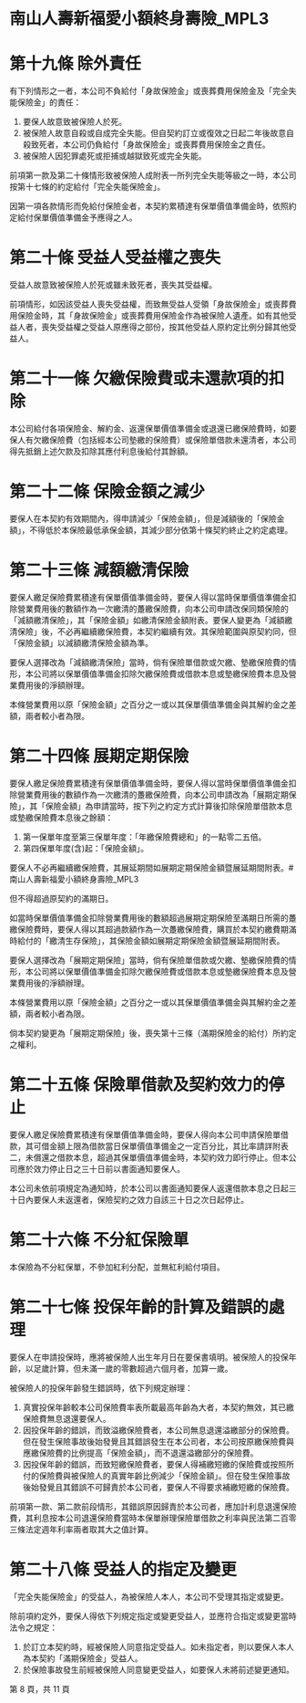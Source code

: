 # 南山人壽新福愛小額終身壽險_MPL3

# 第十九條  除外責任

有下列情形之一者，本公司不負給付「身故保險金」或喪葬費用保險金及「完全失能保險金」的責任：

1. 要保人故意致被保險人於死。
2. 被保險人故意自殺或自成完全失能。但自契約訂立或復效之日起二年後故意自殺致死者，本公司仍負給付「身故保險金」或喪葬費用保險金之責任。
3. 被保險人因犯罪處死或拒捕或越獄致死或完全失能。

前項第一款及第二十條情形致被保險人成附表一所列完全失能等級之一時，本公司按第十七條的約定給付「完全失能保險金」。

因第一項各款情形而免給付保險金者，本契約累積達有保單價值準備金時，依照約定給付保單價值準備金予應得之人。

# 第二十條  受益人受益權之喪失

受益人故意致被保險人於死或雖未致死者，喪失其受益權。

前項情形，如因該受益人喪失受益權，而致無受益人受領「身故保險金」或喪葬費用保險金時，其「身故保險金」或喪葬費用保險金作為被保險人遺產。如有其他受益人者，喪失受益權之受益人原應得之部份，按其他受益人原約定比例分歸其他受益人。

# 第二十一條   欠繳保險費或未還款項的扣除

本公司給付各項保險金、解約金、返還保單價值準備金或退還已繳保險費時，如要保人有欠繳保險費（包括經本公司墊繳的保險費）或保險單借款未還清者，本公司得先抵銷上述欠款及扣除其應付利息後給付其餘額。

# 第二十二條   保險金額之減少

要保人在本契約有效期間內，得申請減少「保險金額」，但是減額後的「保險金額」，不得低於本保險最低承保金額，其減少部分依第十條契約終止之約定處理。

# 第二十三條   減額繳清保險

要保人繳足保險費累積達有保單價值準備金時，要保人得以當時保單價值準備金扣除營業費用後的數額作為一次繳清的躉繳保險費，向本公司申請改保同類保險的「減額繳清保險」，其「保險金額」如繳清保險金額附表。要保人變更為「減額繳清保險」後，不必再繼續繳保險費，本契約繼續有效。其保險範圍與原契約同，但「保險金額」以減額繳清保險金額為準。

要保人選擇改為「減額繳清保險」當時，倘有保險單借款或欠繳、墊繳保險費的情形，本公司將以保單價值準備金扣除欠繳保險費或借款本息或墊繳保險費本息及營業費用後的淨額辦理。

本條營業費用以原「保險金額」之百分之一或以其保單價值準備金與其解約金之差額，兩者較小者為限。

# 第二十四條   展期定期保險

要保人繳足保險費累積達有保單價值準備金時，要保人得以當時保單價值準備金扣除營業費用後的數額作為一次繳清的躉繳保險費，向本公司申請改為「展期定期保險」，其「保險金額」為申請當時，按下列之約定方式計算後扣除保險單借款本息或墊繳保險費本息後之餘額：

1. 第一保單年度至第三保單年度：「年繳保險費總和」的一點零二五倍。
2. 第四保單年度(含)起：「保險金額」。

要保人不必再繼續繳保險費，其展延期間如展期定期保險金額暨展延期間附表。# 南山人壽新福愛小額終身壽險_MPL3

但不得超過原契約的滿期日。

如當時保單價值準備金扣除營業費用後的數額超過展期定期保險至滿期日所需的躉繳保險費時，要保人得以其超過款額作為一次躉繳保險費，購買於本契約繳費期滿時給付的「繳清生存保險」，其保險金額如展期定期保險金額暨展延期間附表。

要保人選擇改為「展期定期保險」當時，倘有保險單借款或欠繳、墊繳保險費的情形，本公司將以保單價值準備金扣除欠繳保險費或借款本息或墊繳保險費本息及營業費用後的淨額辦理。

本條營業費用以原「保險金額」之百分之一或以其保單價值準備金與其解約金之差額，兩者較小者為限。

倘本契約變更為「展期定期保險」後，喪失第十三條（滿期保險金的給付）所約定之權利。

# 第二十五條 保險單借款及契約效力的停止

要保人繳足保險費累積達有保單價值準備金時，要保人得向本公司申請保險單借款，其可借金額上限為借款當日保單價值準備金之一定百分比，其比率請詳附表二，未償還之借款本息，超過其保單價值準備金時，本契約效力即行停止。但本公司應於效力停止日之三十日前以書面通知要保人。

本公司未依前項規定為通知時，於本公司以書面通知要保人返還借款本息之日起三十日內要保人未返還者，保險契約之效力自該三十日之次日起停止。

# 第二十六條 不分紅保險單

本保險為不分紅保單，不參加紅利分配，並無紅利給付項目。

# 第二十七條 投保年齡的計算及錯誤的處理

要保人在申請投保時，應將被保險人出生年月日在要保書填明。被保險人的投保年齡，以足歲計算，但未滿一歲的零數超過六個月者，加算一歲。

被保險人的投保年齡發生錯誤時，依下列規定辦理：

1. 真實投保年齡較本公司保險費率表所載最高年齡為大者，本契約無效，其已繳保險費無息退還要保人。
2. 因投保年齡的錯誤，而致溢繳保險費者，本公司無息退還溢繳部分的保險費。但在發生保險事故後始發覺且其錯誤發生在本公司者，本公司按原繳保險費與應繳保險費的比例提高「保險金額」，而不退還溢繳部分的保險費。
3. 因投保年齡的錯誤，而致短繳保險費者，要保人得補繳短繳的保險費或按照所付的保險費與被保險人的真實年齡比例減少「保險金額」。但在發生保險事故後始發覺且其錯誤不可歸責於本公司者，要保人不得要求補繳短繳的保險費。

前項第一款、第二款前段情形，其錯誤原因歸責於本公司者，應加計利息退還保險費，其利息按本公司退還保險費當時本保單辦理保險單借款之利率與民法第二百零三條法定週年利率兩者取其大之值計算。

# 第二十八條 受益人的指定及變更

「完全失能保險金」的受益人，為被保險人本人，本公司不受理其指定或變更。

除前項約定外，要保人得依下列規定指定或變更受益人，並應符合指定或變更當時法令之規定：

1. 於訂立本契約時，經被保險人同意指定受益人。如未指定者，則以要保人本人為本契約「滿期保險金」受益人。
2. 於保險事故發生前經被保險人同意變更受益人，如要保人未將前述變更通知。

第 8 頁，共 11 頁